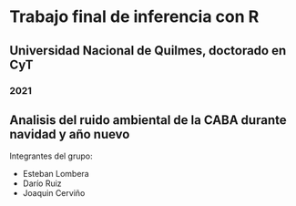 # Trabajo final de inferencia con R 
## Universidad Nacional de Quilmes, doctorado en  CyT 
### 2021

## Analisis del ruido ambiental de la CABA durante navidad y año nuevo

Integrantes del grupo:
  - Esteban Lombera
  - Darío Ruiz
  - Joaquin Cerviño
